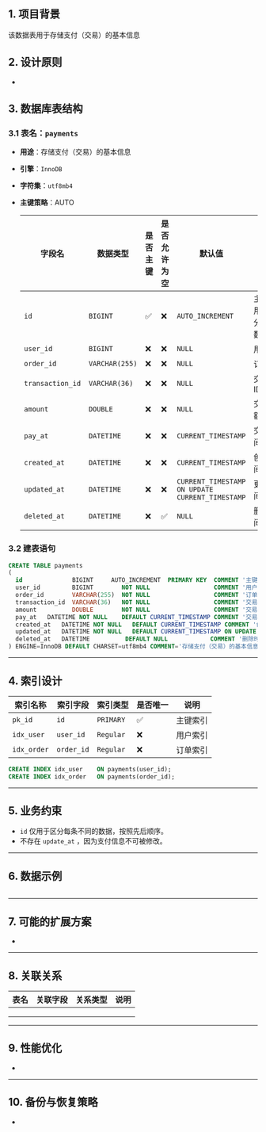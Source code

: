## **1. 项目背景**

该数据表用于存储支付（交易）的基本信息

## **2. 设计原则**

- 

## **3. 数据库表结构**

### **3.1 表名：`payments`**

- **用途**：存储支付（交易）的基本信息

- **引擎**：`InnoDB`

- **字符集**：`utf8mb4`

- **主键策略**：AUTO

  | 字段名              | 数据类型           | 是否主键 | 是否允许为空 | 默认值                                             | 备注    |
   |------------------|----------------| ------- | ------------ |-------------------------------------------------|-------|
  | `id`             | `BIGINT`       | ✅       | ❌            | `AUTO_INCREMENT`                                | 主键，用于区分每条数据 |
  | `user_id`        | `BIGINT`       | ❌       | ❌            | `NULL`                                          | 用户ID  |
  | `order_id`       | `VARCHAR(255)` | ❌       | ❌            | `NULL`                                          | 订单ID  |
  | `transaction_id` | `VARCHAR(36)`  | ❌       | ❌            | `NULL`                                          | 交易ID(uuid) |
  | `amount`         | `DOUBLE`       | ❌       | ❌            | `NULL`                                          | 交易金额  |
  | `pay_at`         | `DATETIME`     | ❌       | ❌            | `CURRENT_TIMESTAMP`                             | 交易时间  |
  | `created_at`     | `DATETIME`     | ❌        | ❌            | `CURRENT_TIMESTAMP`                             | 创建时间  |
  | `updated_at`     | `DATETIME`     | ❌        | ❌            | `CURRENT_TIMESTAMP ON UPDATE CURRENT_TIMESTAMP` | 更新时间  |
  | `deleted_at`     | `DATETIME`     | ❌        | ✅            | `NULL`                                          | 删除时间  |

### 3.2 建表语句

```sql
CREATE TABLE payments
(
  id              BIGINT     AUTO_INCREMENT  PRIMARY KEY  COMMENT '主键，区分数据',
  user_id         BIGINT        NOT NULL                  COMMENT '用户ID',
  order_id        VARCHAR(255)  NOT NULL                  COMMENT '订单ID',
  transaction_id  VARCHAR(36)   NOT NULL                  COMMENT '交易ID(uuid)',
  amount          DOUBLE        NOT NULL                  COMMENT '交易金额',
  pay_at   DATETIME NOT NULL    DEFAULT CURRENT_TIMESTAMP COMMENT '交易时间',
  created_at   DATETIME NOT NULL   DEFAULT CURRENT_TIMESTAMP COMMENT '创建时间',
  updated_at   DATETIME NOT NULL   DEFAULT CURRENT_TIMESTAMP ON UPDATE CURRENT_TIMESTAMP COMMENT '更新时间',
  deleted_at   DATETIME          DEFAULT NULL            COMMENT '删除时间'
) ENGINE=InnoDB DEFAULT CHARSET=utf8mb4 COMMENT='存储支付（交易）的基本信息';

```

------

## **4. 索引设计**

| **索引名称**    | **索引字段**    | **索引类型** | **是否唯一** | **说明** |
|-------------|-------------| ------------ | ------------ |--------|
| `pk_id`     | `id`        | `PRIMARY`    | ✅            | 主键索引   |
| `idx_user`  | `user_id`   | `Regular`    | ❌            | 用户索引   |
| `idx_order` | `order_id`  | `Regular`    | ❌            | 订单索引   |

```sql
CREATE INDEX idx_user    ON payments(user_id);
CREATE INDEX idx_order   ON payments(order_id);
```

------

## **5. 业务约束**

- `id` 仅用于区分每条不同的数据，按照先后顺序。
- 不存在 `update_at` ，因为支付信息不可被修改。

------

## **6. 数据示例**

```sql

```

------

## **7. 可能的扩展方案**

-

------

## **8. 关联关系**

| **表名** | **关联字段** | **关系类型** | **说明** |
| -------- | ------------ | ------------ | -------- |
|          |              |              |          |
|          |              |              |          |
|          |              |              |          |

------

## **9. 性能优化**

-

------

## **10. 备份与恢复策略**

- 
